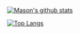 [![Mason's github stats](https://github-readme-stats.vercel.app/api?username=Mason0001)](https://github.com/anuraghazra/github-readme-stats)



[![Top Langs](https://github-readme-stats.vercel.app/api/top-langs/?username=Mason0001&layout=compact)](https://github.com/anuraghazra/github-readme-stats)

